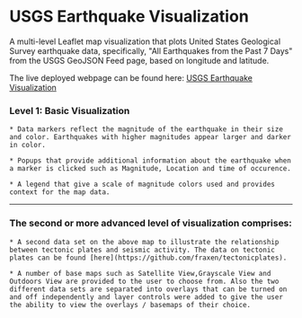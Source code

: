 # USGS Earthquake Visualization

A multi-level Leaflet map visualization that plots United States Geological Survey earthquake data, specifically, "All Earthquakes from the Past 7 Days" from the USGS GeoJSON Feed page, based on longitude and latitude.

The live deployed webpage can be found here: [USGS Earthquake Visualization](https://zenacar.github.io/USGS-Earthquake-Visualization/)

### Level 1: Basic Visualization


	* Data markers reflect the magnitude of the earthquake in their size and color. Earthquakes with higher magnitudes appear larger and darker in color.

	* Popups that provide additional information about the earthquake when a marker is clicked such as Magnitude, Location and time of occurence.

	* A legend that give a scale of magnitude colors used and provides context for the map data.

- - -

### The second or more advanced level of visualization comprises:

	* A second data set on the above map to illustrate the relationship between tectonic plates and seismic activity. The data on tectonic plates can be found [here](https://github.com/fraxen/tectonicplates).

	* A number of base maps such as Satellite View,Grayscale View and Outdoors View are provided to the user to choose from. Also the two different data sets are separated into overlays that can be turned on and off independently and layer controls were added to give the user the ability to view the overlays / basemaps of their choice.




